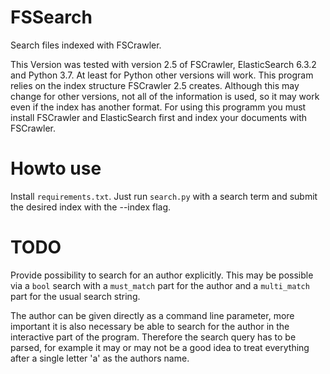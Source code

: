# FSSearch #

Search files indexed with FSCrawler.

This Version was tested with version 2.5 of FSCrawler, ElasticSearch
6.3.2 and Python 3.7. At least for Python other versions will
work. This program relies on the index structure FSCrawler 2.5
creates. Although this may change for other versions, not all of the
information is used, so it may work even if the index has another
format. For using this programm you must install FSCrawler and
ElasticSearch first and index your documents with FSCrawler.

# Howto use #
Install `requirements.txt`.
Just run `search.py` with a search term and submit the desired index
with the --index flag.

# TODO #
Provide possibility to search for an author explicitly. This may be
possible via a `bool` search with a `must_match` part for the author
and a `multi_match` part for the usual search string.

The author can be given directly as a command line parameter, more
important it is also necessary be able to search for the author in the
interactive part of the program. Therefore the search query has to be
parsed, for example it may or may not be a good idea to treat
everything after a single letter 'a' as the authors name.
